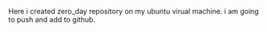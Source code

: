 Here i created zero_day repository on my ubuntu virual machine. i am going to push and add to github.